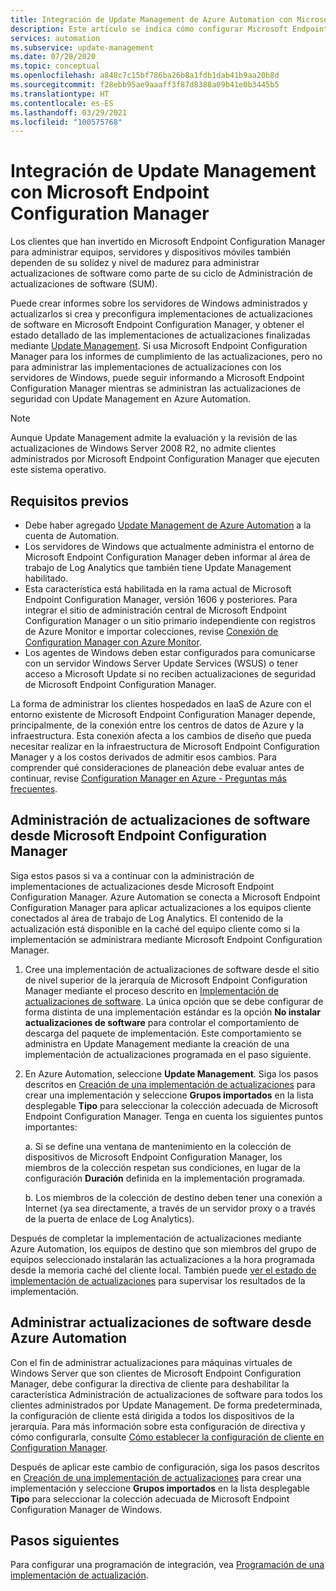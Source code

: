 ```yaml
---
title: Integración de Update Management de Azure Automation con Microsoft Endpoint Configuration Manager
description: Este artículo se indica cómo configurar Microsoft Endpoint Configuration Manager con Update Management para implementar actualizaciones de software en clientes de administrador.
services: automation
ms.subservice: update-management
ms.date: 07/28/2020
ms.topic: conceptual
ms.openlocfilehash: a848c7c15bf786ba26b8a1fdb1dab41b9aa20b8d
ms.sourcegitcommit: f28ebb95ae9aaaff3f87d8388a09b41e0b3445b5
ms.translationtype: HT
ms.contentlocale: es-ES
ms.lasthandoff: 03/29/2021
ms.locfileid: "100575768"
---
```

# <a name="integrate-update-management-with-microsoft-endpoint-configuration-manager"></a>Integración de Update Management con Microsoft Endpoint Configuration Manager

Los clientes que han invertido en Microsoft Endpoint Configuration Manager para administrar equipos, servidores y dispositivos móviles también dependen de su solidez y nivel de madurez para administrar actualizaciones de software como parte de su ciclo de Administración de actualizaciones de software (SUM).

Puede crear informes sobre los servidores de Windows administrados y actualizarlos si crea y preconfigura implementaciones de actualizaciones de software en Microsoft Endpoint Configuration Manager, y obtener el estado detallado de las implementaciones de actualizaciones finalizadas mediante [Update Management](overview.md). Si usa Microsoft Endpoint Configuration Manager para los informes de cumplimiento de las actualizaciones, pero no para administrar las implementaciones de actualizaciones con los servidores de Windows, puede seguir informando a Microsoft Endpoint Configuration Manager mientras se administran las actualizaciones de seguridad con Update Management en Azure Automation.

>[!NOTE]
>Aunque Update Management admite la evaluación y la revisión de las actualizaciones de Windows Server 2008 R2, no admite clientes administrados por Microsoft Endpoint Configuration Manager que ejecuten este sistema operativo.

## <a name="prerequisites"></a>Requisitos previos

* Debe haber agregado [Update Management de Azure Automation](overview.md) a la cuenta de Automation.
* Los servidores de Windows que actualmente administra el entorno de Microsoft Endpoint Configuration Manager deben informar al área de trabajo de Log Analytics que también tiene Update Management habilitado.
* Esta característica está habilitada en la rama actual de Microsoft Endpoint Configuration Manager, versión 1606 y posteriores. Para integrar el sitio de administración central de Microsoft Endpoint Configuration Manager o un sitio primario independiente con registros de Azure Monitor e importar colecciones, revise [Conexión de Configuration Manager con Azure Monitor](../../azure-monitor/logs/collect-sccm.md).  
* Los agentes de Windows deben estar configurados para comunicarse con un servidor Windows Server Update Services (WSUS) o tener acceso a Microsoft Update si no reciben actualizaciones de seguridad de Microsoft Endpoint Configuration Manager.

La forma de administrar los clientes hospedados en IaaS de Azure con el entorno existente de Microsoft Endpoint Configuration Manager depende, principalmente, de la conexión entre los centros de datos de Azure y la infraestructura. Esta conexión afecta a los cambios de diseño que pueda necesitar realizar en la infraestructura de Microsoft Endpoint Configuration Manager y a los costos derivados de admitir esos cambios. Para comprender qué consideraciones de planeación debe evaluar antes de continuar, revise [Configuration Manager en Azure - Preguntas más frecuentes](/configmgr/core/understand/configuration-manager-on-azure#networking).

## <a name="manage-software-updates-from-microsoft-endpoint-configuration-manager"></a>Administración de actualizaciones de software desde Microsoft Endpoint Configuration Manager

Siga estos pasos si va a continuar con la administración de implementaciones de actualizaciones desde Microsoft Endpoint Configuration Manager. Azure Automation se conecta a Microsoft Endpoint Configuration Manager para aplicar actualizaciones a los equipos cliente conectados al área de trabajo de Log Analytics. El contenido de la actualización está disponible en la caché del equipo cliente como si la implementación se administrara mediante Microsoft Endpoint Configuration Manager.

1. Cree una implementación de actualizaciones de software desde el sitio de nivel superior de la jerarquía de Microsoft Endpoint Configuration Manager mediante el proceso descrito en [Implementación de actualizaciones de software](/configmgr/sum/deploy-use/deploy-software-updates). La única opción que se debe configurar de forma distinta de una implementación estándar es la opción **No instalar actualizaciones de software** para controlar el comportamiento de descarga del paquete de implementación. Este comportamiento se administra en Update Management mediante la creación de una implementación de actualizaciones programada en el paso siguiente.

2. En Azure Automation, seleccione **Update Management**. Siga los pasos descritos en [Creación de una implementación de actualizaciones](deploy-updates.md#schedule-an-update-deployment) para crear una implementación y seleccione **Grupos importados** en la lista desplegable **Tipo** para seleccionar la colección adecuada de Microsoft Endpoint Configuration Manager. Tenga en cuenta los siguientes puntos importantes:

    a. Si se define una ventana de mantenimiento en la colección de dispositivos de Microsoft Endpoint Configuration Manager, los miembros de la colección respetan sus condiciones, en lugar de la configuración **Duración** definida en la implementación programada.

    b. Los miembros de la colección de destino deben tener una conexión a Internet (ya sea directamente, a través de un servidor proxy o a través de la puerta de enlace de Log Analytics).

Después de completar la implementación de actualizaciones mediante Azure Automation, los equipos de destino que son miembros del grupo de equipos seleccionado instalarán las actualizaciones a la hora programada desde la memoria caché del cliente local. También puede [ver el estado de implementación de actualizaciones](deploy-updates.md#check-deployment-status) para supervisar los resultados de la implementación.

## <a name="manage-software-updates-from-azure-automation"></a>Administrar actualizaciones de software desde Azure Automation

Con el fin de administrar actualizaciones para máquinas virtuales de Windows Server que son clientes de Microsoft Endpoint Configuration Manager, debe configurar la directiva de cliente para deshabilitar la característica Administración de actualizaciones de software para todos los clientes administrados por Update Management. De forma predeterminada, la configuración de cliente está dirigida a todos los dispositivos de la jerarquía. Para más información sobre esta configuración de directiva y cómo configurarla, consulte [Cómo establecer la configuración de cliente en Configuration Manager](/configmgr/core/clients/deploy/configure-client-settings).

Después de aplicar este cambio de configuración, siga los pasos descritos en [Creación de una implementación de actualizaciones](deploy-updates.md#schedule-an-update-deployment) para crear una implementación y seleccione **Grupos importados** en la lista desplegable **Tipo** para seleccionar la colección adecuada de Microsoft Endpoint Configuration Manager de Windows.

## <a name="next-steps"></a>Pasos siguientes

Para configurar una programación de integración, vea [Programación de una implementación de actualización](deploy-updates.md#schedule-an-update-deployment).
